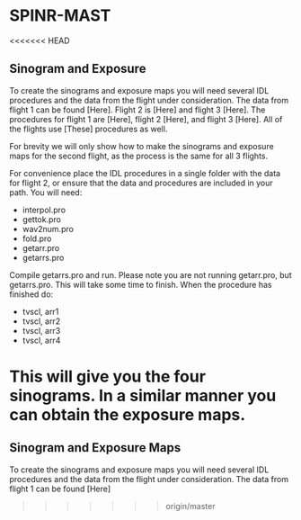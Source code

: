 # SPINR-MAST
<<<<<<< HEAD
## Sinogram and Exposure
To create the sinograms and exposure maps you will need several IDL procedures and the data from the flight under consideration. The data from flight 1 can be found [Here]. Flight 2 is [Here] and flight 3 [Here]. The procedures for flight 1 are [Here], flight 2 [Here], and flight 3 [Here]. All of the flights use [These] procedures as well.

For brevity we will only show how to make the sinograms and exposure maps for the second flight, as the process is the same for all 3 flights.

For convenience place the IDL procedures in a single folder with the data for flight 2, or ensure that the data and procedures are included in your path.
You will need:

* interpol.pro
* gettok.pro
* wav2num.pro
* fold.pro
* getarr.pro
* getarrs.pro

Compile getarrs.pro and run. Please note you are not running getarr.pro, but getarrs.pro. This will take some time to finish. When the procedure has finished do:
* tvscl, arr1
* tvscl, arr2
* tvscl, arr3
* tvscl, arr4

This will give you the four sinograms. In a similar manner you can obtain the exposure maps.
=======
## Sinogram and Exposure Maps
To create the sinograms and exposure maps you will need several IDL procedures and the data from the flight under consideration. The data from flight 1 can be found [Here]
>>>>>>> origin/master

